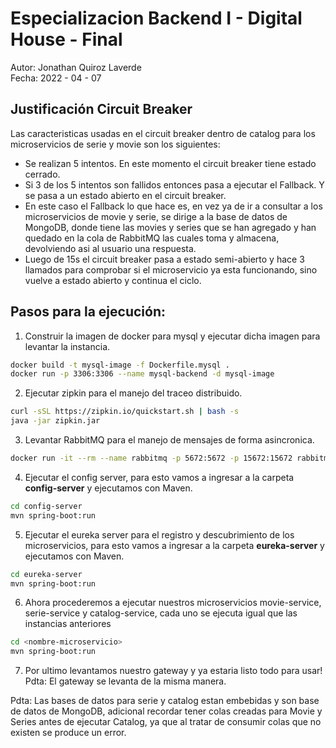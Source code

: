 # Especializacion Backend I - Digital House - Final

Autor: Jonathan Quiroz Laverde <br>
Fecha: 2022 - 04 - 07

## Justificación Circuit Breaker

Las caracteristicas usadas en el circuit breaker dentro de catalog para los microservicios de serie y movie son los siguientes:

- Se realizan 5 intentos. En este momento el circuit breaker tiene estado cerrado.
- Si 3 de los 5 intentos son fallidos entonces pasa a ejecutar el Fallback. Y se pasa a un estado abierto en el circuit breaker.
- En este caso el Fallback lo que hace es, en vez ya de ir a consultar a los microservicios de movie y serie, se dirige a la base de datos de MongoDB, donde tiene las movies y series que se han agregado y han quedado en la cola de RabbitMQ las cuales toma y almacena, devolviendo asi al usuario una respuesta.
- Luego de 15s el circuit breaker pasa a estado semi-abierto y hace 3 llamados para comprobar si el microservicio ya esta funcionando, sino vuelve a estado abierto y continua el ciclo.


## Pasos para la ejecución:

1. Construir la imagen de docker para mysql y ejecutar dicha imagen para levantar la instancia.


```sh
docker build -t mysql-image -f Dockerfile.mysql .
docker run -p 3306:3306 --name mysql-backend -d mysql-image
```
2. Ejecutar zipkin para el manejo del traceo distribuido.

```sh
curl -sSL https://zipkin.io/quickstart.sh | bash -s
java -jar zipkin.jar
```
3. Levantar RabbitMQ para el manejo de mensajes de forma asincronica.

```sh
docker run -it --rm --name rabbitmq -p 5672:5672 -p 15672:15672 rabbitmq:3.11-management
```
4. Ejecutar el config server, para esto vamos a ingresar a la carpeta <strong>config-server</strong> y ejecutamos con Maven.
```sh
cd config-server
mvn spring-boot:run
```

5. Ejecutar el eureka server para el registro y descubrimiento de los microservicios, para esto vamos a ingresar a la carpeta <strong>eureka-server</strong> y ejecutamos con Maven.
```sh
cd eureka-server
mvn spring-boot:run
```

6. Ahora procederemos a ejecutar nuestros microservicios movie-service, serie-service y catalog-service, cada uno se ejecuta igual que las instancias anteriores
```sh
cd <nombre-microservicio>
mvn spring-boot:run
```

7. Por ultimo levantamos nuestro gateway y ya estaria listo todo para usar! Pdta: El gateway se levanta de la misma manera.

Pdta: Las bases de datos para serie y catalog estan embebidas y son base de datos de MongoDB, adicional recordar tener colas creadas para Movie y Series antes de ejecutar Catalog, ya que al tratar de consumir colas que no existen se produce un error.